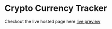# Crypto Currency Tracker

Checkout the live hosted page here
[live preview](https://crypto-dash-fan.herokuapp.com/)
